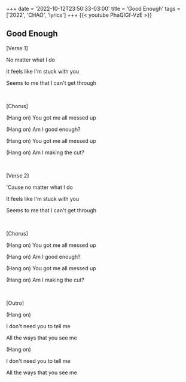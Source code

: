 +++
date = '2022-10-12T23:50:33-03:00'
title = 'Good Enough'
tags = ['2022', 'CHAO', 'lyrics']
+++
{{< youtube PhaQIGf-VzE >}}

## Good Enough

[Verse 1]

No matter what I do

It feels like I'm stuck with you

Seems to me that I can't get through

&nbsp;

[Chorus]

(Hang on) You got me all messed up

(Hang on) Am I good enough?

(Hang on) You got me all messed up

(Hang on) Am I making the cut?

&nbsp;

[Verse 2]

'Cause no matter what I do

It feels like I'm stuck with you

Seems to me that I can't get through

&nbsp;

[Chorus]

(Hang on) You got me all messed up

(Hang on) Am I good enough?

(Hang on) You got me all messed up

(Hang on) Am I making the cut?

&nbsp;

[Outro]

(Hang on)

I don't need you to tell me

All the ways that you see me

(Hang on)

I don't need you to tell me

All the ways that you see me